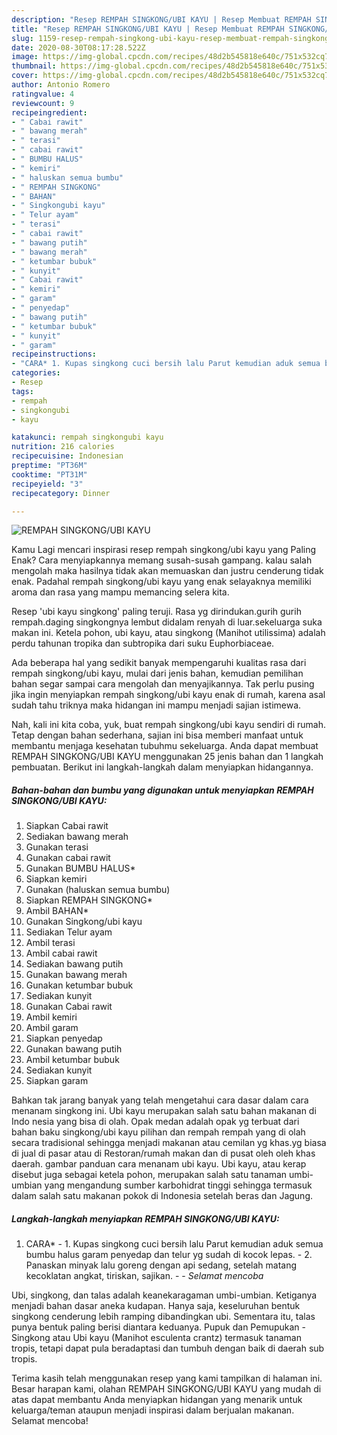 ```yaml
---
description: "Resep REMPAH SINGKONG/UBI KAYU | Resep Membuat REMPAH SINGKONG/UBI KAYU Yang Enak Dan Lezat"
title: "Resep REMPAH SINGKONG/UBI KAYU | Resep Membuat REMPAH SINGKONG/UBI KAYU Yang Enak Dan Lezat"
slug: 1159-resep-rempah-singkong-ubi-kayu-resep-membuat-rempah-singkong-ubi-kayu-yang-enak-dan-lezat
date: 2020-08-30T08:17:28.522Z
image: https://img-global.cpcdn.com/recipes/48d2b545818e640c/751x532cq70/rempah-singkongubi-kayu-foto-resep-utama.jpg
thumbnail: https://img-global.cpcdn.com/recipes/48d2b545818e640c/751x532cq70/rempah-singkongubi-kayu-foto-resep-utama.jpg
cover: https://img-global.cpcdn.com/recipes/48d2b545818e640c/751x532cq70/rempah-singkongubi-kayu-foto-resep-utama.jpg
author: Antonio Romero
ratingvalue: 4
reviewcount: 9
recipeingredient:
- " Cabai rawit"
- " bawang merah"
- " terasi"
- " cabai rawit"
- " BUMBU HALUS"
- " kemiri"
- " haluskan semua bumbu"
- " REMPAH SINGKONG"
- " BAHAN"
- " Singkongubi kayu"
- " Telur ayam"
- " terasi"
- " cabai rawit"
- " bawang putih"
- " bawang merah"
- " ketumbar bubuk"
- " kunyit"
- " Cabai rawit"
- " kemiri"
- " garam"
- " penyedap"
- " bawang putih"
- " ketumbar bubuk"
- " kunyit"
- " garam"
recipeinstructions:
- "CARA* 1. Kupas singkong cuci bersih lalu Parut kemudian aduk semua bumbu halus garam penyedap dan telur yg sudah di kocok lepas.  2. Panaskan minyak lalu goreng dengan api sedang, setelah matang kecoklatan angkat, tiriskan, sajikan.   *Selamat mencoba*"
categories:
- Resep
tags:
- rempah
- singkongubi
- kayu

katakunci: rempah singkongubi kayu 
nutrition: 216 calories
recipecuisine: Indonesian
preptime: "PT36M"
cooktime: "PT31M"
recipeyield: "3"
recipecategory: Dinner

---
```



![REMPAH SINGKONG/UBI KAYU](https://img-global.cpcdn.com/recipes/48d2b545818e640c/751x532cq70/rempah-singkongubi-kayu-foto-resep-utama.jpg)

Kamu Lagi mencari inspirasi resep rempah singkong/ubi kayu yang Paling Enak? Cara menyiapkannya memang susah-susah gampang. kalau salah mengolah maka hasilnya tidak akan memuaskan dan justru cenderung tidak enak. Padahal rempah singkong/ubi kayu yang enak selayaknya memiliki aroma dan rasa yang mampu memancing selera kita.

Resep &#39;ubi kayu singkong&#39; paling teruji. Rasa yg dirindukan.gurih gurih rempah.daging singkongnya lembut didalam renyah di luar.sekeluarga suka makan ini. Ketela pohon, ubi kayu, atau singkong (Manihot utilissima) adalah perdu tahunan tropika dan subtropika dari suku Euphorbiaceae.

Ada beberapa hal yang sedikit banyak mempengaruhi kualitas rasa dari rempah singkong/ubi kayu, mulai dari jenis bahan, kemudian pemilihan bahan segar sampai cara mengolah dan menyajikannya. Tak perlu pusing jika ingin menyiapkan rempah singkong/ubi kayu enak di rumah, karena asal sudah tahu triknya maka hidangan ini mampu menjadi sajian istimewa.


Nah, kali ini kita coba, yuk, buat rempah singkong/ubi kayu sendiri di rumah. Tetap dengan bahan sederhana, sajian ini bisa memberi manfaat untuk membantu menjaga kesehatan tubuhmu sekeluarga. Anda dapat membuat REMPAH SINGKONG/UBI KAYU menggunakan 25 jenis bahan dan 1 langkah pembuatan. Berikut ini langkah-langkah dalam menyiapkan hidangannya.

<!--inarticleads1-->

##### Bahan-bahan dan bumbu yang digunakan untuk menyiapkan REMPAH SINGKONG/UBI KAYU:

1. Siapkan  Cabai rawit
1. Sediakan  bawang merah
1. Gunakan  terasi
1. Gunakan  cabai rawit
1. Gunakan  BUMBU HALUS*
1. Siapkan  kemiri
1. Gunakan  (haluskan semua bumbu)
1. Siapkan  REMPAH SINGKONG*
1. Ambil  BAHAN*
1. Gunakan  Singkong/ubi kayu
1. Sediakan  Telur ayam
1. Ambil  terasi
1. Ambil  cabai rawit
1. Sediakan  bawang putih
1. Gunakan  bawang merah
1. Gunakan  ketumbar bubuk
1. Sediakan  kunyit
1. Gunakan  Cabai rawit
1. Ambil  kemiri
1. Ambil  garam
1. Siapkan  penyedap
1. Gunakan  bawang putih
1. Ambil  ketumbar bubuk
1. Sediakan  kunyit
1. Siapkan  garam


Bahkan tak jarang banyak yang telah mengetahui cara dasar dalam cara menanam singkong ini. Ubi kayu merupakan salah satu bahan makanan di Indo nesia yang bisa di olah. Opak medan adalah opak yg terbuat dari bahan baku singkong/ubi kayu pilihan dan rempah rempah yang di olah secara tradisional sehingga menjadi makanan atau cemilan yg khas.yg biasa di jual di pasar atau di Restoran/rumah makan dan di pusat oleh oleh khas daerah. gambar panduan cara menanam ubi kayu. Ubi kayu, atau kerap disebut juga sebagai ketela pohon, merupakan salah satu tanaman umbi-umbian yang mengandung sumber karbohidrat tinggi sehingga termasuk dalam salah satu makanan pokok di Indonesia setelah beras dan Jagung. 

<!--inarticleads2-->

##### Langkah-langkah menyiapkan REMPAH SINGKONG/UBI KAYU:

1. CARA* - 1. Kupas singkong cuci bersih lalu Parut kemudian aduk semua bumbu halus garam penyedap dan telur yg sudah di kocok lepas.  - 2. Panaskan minyak lalu goreng dengan api sedang, setelah matang kecoklatan angkat, tiriskan, sajikan.  -  - *Selamat mencoba*


Ubi, singkong, dan talas adalah keanekaragaman umbi-umbian. Ketiganya menjadi bahan dasar aneka kudapan. Hanya saja, keseluruhan bentuk singkong cenderung lebih ramping dibandingkan ubi. Sementara itu, talas punya bentuk paling berisi diantara keduanya. Pupuk dan Pemupukan - Singkong atau Ubi kayu (Manihot esculenta crantz) termasuk tanaman tropis, tetapi dapat pula beradaptasi dan tumbuh dengan baik di daerah sub tropis. 

Terima kasih telah menggunakan resep yang kami tampilkan di halaman ini. Besar harapan kami, olahan REMPAH SINGKONG/UBI KAYU yang mudah di atas dapat membantu Anda menyiapkan hidangan yang menarik untuk keluarga/teman ataupun menjadi inspirasi dalam berjualan makanan. Selamat mencoba!
